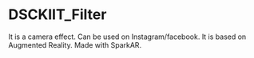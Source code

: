# DSCKIIT_Filter
It is a camera effect. Can be used on Instagram/facebook. It is based on Augmented Reality. Made with SparkAR.
